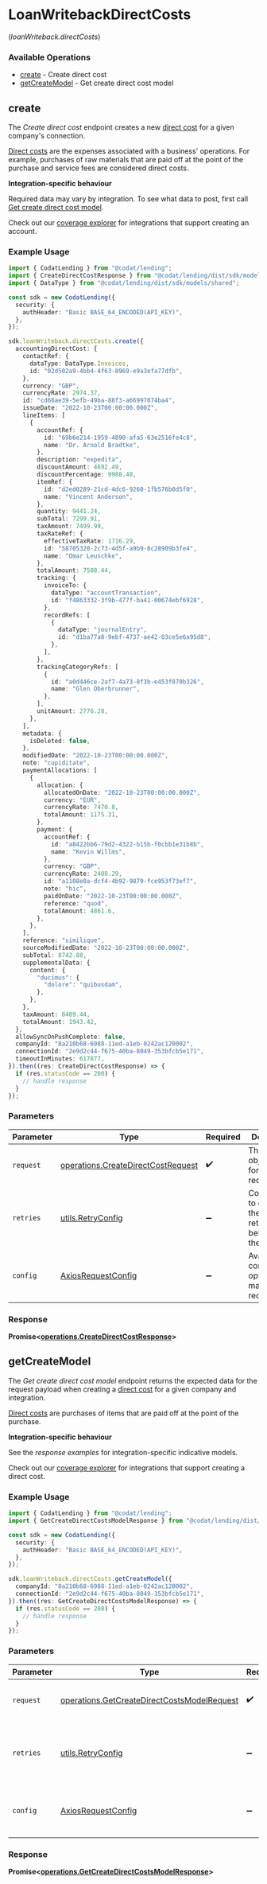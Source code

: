 # LoanWritebackDirectCosts
(*loanWriteback.directCosts*)

### Available Operations

* [create](#create) - Create direct cost
* [getCreateModel](#getcreatemodel) - Get create direct cost model

## create

The *Create direct cost* endpoint creates a new [direct cost](https://docs.codat.io/lending-api#/schemas/DirectCost) for a given company's connection.

[Direct costs](https://docs.codat.io/lending-api#/schemas/DirectCost) are the expenses associated with a business' operations. For example, purchases of raw materials that are paid off at the point of the purchase and service fees are considered direct costs.

**Integration-specific behaviour**

Required data may vary by integration. To see what data to post, first call [Get create direct cost model](https://docs.codat.io/lending-api#/operations/get-create-directCosts-model).

Check out our [coverage explorer](https://knowledge.codat.io/supported-features/accounting?view=tab-by-data-type&dataType=directCosts) for integrations that support creating an account.


### Example Usage

```typescript
import { CodatLending } from "@codat/lending";
import { CreateDirectCostResponse } from "@codat/lending/dist/sdk/models/operations";
import { DataType } from "@codat/lending/dist/sdk/models/shared";

const sdk = new CodatLending({
  security: {
    authHeader: "Basic BASE_64_ENCODED(API_KEY)",
  },
});

sdk.loanWriteback.directCosts.create({
  accountingDirectCost: {
    contactRef: {
      dataType: DataType.Invoices,
      id: "02d502a9-4bb4-4f63-8969-e9a3efa77dfb",
    },
    currency: "GBP",
    currencyRate: 2974.37,
    id: "cd66ae39-5efb-49ba-88f3-a66997074ba4",
    issueDate: "2022-10-23T00:00:00.000Z",
    lineItems: [
      {
        accountRef: {
          id: "69b6e214-1959-4890-afa5-63e2516fe4c8",
          name: "Dr. Arnold Bradtke",
        },
        description: "expedita",
        discountAmount: 4692.49,
        discountPercentage: 9988.48,
        itemRef: {
          id: "d2ed0289-21cd-4dc6-9260-1fb576b0d5f0",
          name: "Vincent Anderson",
        },
        quantity: 9441.24,
        subTotal: 7299.91,
        taxAmount: 7499.99,
        taxRateRef: {
          effectiveTaxRate: 1716.29,
          id: "58705320-2c73-4d5f-a9b9-0c28909b3fe4",
          name: "Omar Leuschke",
        },
        totalAmount: 7508.44,
        tracking: {
          invoiceTo: {
            dataType: "accountTransaction",
            id: "f4863332-3f9b-477f-ba41-00674ebf6928",
          },
          recordRefs: [
            {
              dataType: "journalEntry",
              id: "d1ba77a8-9ebf-4737-ae42-03ce5e6a95d8",
            },
          ],
        },
        trackingCategoryRefs: [
          {
            id: "a0d446ce-2af7-4a73-8f3b-e453f870b326",
            name: "Glen Oberbrunner",
          },
        ],
        unitAmount: 2776.28,
      },
    ],
    metadata: {
      isDeleted: false,
    },
    modifiedDate: "2022-10-23T00:00:00.000Z",
    note: "cupiditate",
    paymentAllocations: [
      {
        allocation: {
          allocatedOnDate: "2022-10-23T00:00:00.000Z",
          currency: "EUR",
          currencyRate: 7470.8,
          totalAmount: 1175.31,
        },
        payment: {
          accountRef: {
            id: "a8422bb6-79d2-4322-b15b-f0cbb1e31b8b",
            name: "Kevin Willms",
          },
          currency: "GBP",
          currencyRate: 2408.29,
          id: "a1108e0a-dcf4-4b92-9879-fce953f73ef7",
          note: "hic",
          paidOnDate: "2022-10-23T00:00:00.000Z",
          reference: "quod",
          totalAmount: 4861.6,
        },
      },
    ],
    reference: "similique",
    sourceModifiedDate: "2022-10-23T00:00:00.000Z",
    subTotal: 8742.88,
    supplementalData: {
      content: {
        "ducimus": {
          "dolore": "quibusdam",
        },
      },
    },
    taxAmount: 8489.44,
    totalAmount: 1943.42,
  },
  allowSyncOnPushComplete: false,
  companyId: "8a210b68-6988-11ed-a1eb-0242ac120002",
  connectionId: "2e9d2c44-f675-40ba-8049-353bfcb5e171",
  timeoutInMinutes: 617877,
}).then((res: CreateDirectCostResponse) => {
  if (res.statusCode == 200) {
    // handle response
  }
});
```

### Parameters

| Parameter                                                                                | Type                                                                                     | Required                                                                                 | Description                                                                              |
| ---------------------------------------------------------------------------------------- | ---------------------------------------------------------------------------------------- | ---------------------------------------------------------------------------------------- | ---------------------------------------------------------------------------------------- |
| `request`                                                                                | [operations.CreateDirectCostRequest](../../models/operations/createdirectcostrequest.md) | :heavy_check_mark:                                                                       | The request object to use for the request.                                               |
| `retries`                                                                                | [utils.RetryConfig](../../models/utils/retryconfig.md)                                   | :heavy_minus_sign:                                                                       | Configuration to override the default retry behavior of the client.                      |
| `config`                                                                                 | [AxiosRequestConfig](https://axios-http.com/docs/req_config)                             | :heavy_minus_sign:                                                                       | Available config options for making requests.                                            |


### Response

**Promise<[operations.CreateDirectCostResponse](../../models/operations/createdirectcostresponse.md)>**


## getCreateModel

The *Get create direct cost model* endpoint returns the expected data for the request payload when creating a [direct cost](https://docs.codat.io/lending-api#/schemas/DirectCost) for a given company and integration.

[Direct costs](https://docs.codat.io/lending-api#/schemas/DirectCost) are purchases of items that are paid off at the point of the purchase.

**Integration-specific behaviour**

See the *response examples* for integration-specific indicative models.

Check out our [coverage explorer](https://knowledge.codat.io/supported-features/accounting?view=tab-by-data-type&dataType=directCosts) for integrations that support creating a direct cost.


### Example Usage

```typescript
import { CodatLending } from "@codat/lending";
import { GetCreateDirectCostsModelResponse } from "@codat/lending/dist/sdk/models/operations";

const sdk = new CodatLending({
  security: {
    authHeader: "Basic BASE_64_ENCODED(API_KEY)",
  },
});

sdk.loanWriteback.directCosts.getCreateModel({
  companyId: "8a210b68-6988-11ed-a1eb-0242ac120002",
  connectionId: "2e9d2c44-f675-40ba-8049-353bfcb5e171",
}).then((res: GetCreateDirectCostsModelResponse) => {
  if (res.statusCode == 200) {
    // handle response
  }
});
```

### Parameters

| Parameter                                                                                                  | Type                                                                                                       | Required                                                                                                   | Description                                                                                                |
| ---------------------------------------------------------------------------------------------------------- | ---------------------------------------------------------------------------------------------------------- | ---------------------------------------------------------------------------------------------------------- | ---------------------------------------------------------------------------------------------------------- |
| `request`                                                                                                  | [operations.GetCreateDirectCostsModelRequest](../../models/operations/getcreatedirectcostsmodelrequest.md) | :heavy_check_mark:                                                                                         | The request object to use for the request.                                                                 |
| `retries`                                                                                                  | [utils.RetryConfig](../../models/utils/retryconfig.md)                                                     | :heavy_minus_sign:                                                                                         | Configuration to override the default retry behavior of the client.                                        |
| `config`                                                                                                   | [AxiosRequestConfig](https://axios-http.com/docs/req_config)                                               | :heavy_minus_sign:                                                                                         | Available config options for making requests.                                                              |


### Response

**Promise<[operations.GetCreateDirectCostsModelResponse](../../models/operations/getcreatedirectcostsmodelresponse.md)>**

